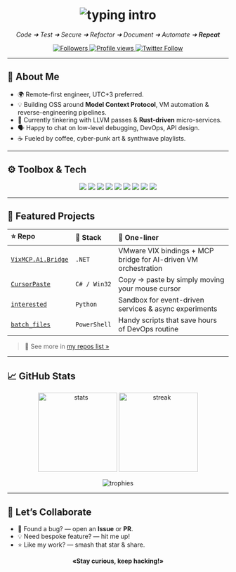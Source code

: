 <!-- ╔════════════════════════════════════════════════════════════╗
     ║                       G I T H U B  P R O F I L E          ║
     ╚════════════════════════════════════════════════════════════╝ -->

<h1 align="center">
  <img src="https://readme-typing-svg.herokuapp.com?color=00bfff&size=30&multiline=true&lines=Hey%2C+I'm+Bivex!;Full-stack+Dev%F0%9F%9A%80Reverse-%E2%80%8BEngineer%F0%9F%94%8EAutomation+Geek" alt="typing intro">
</h1>

<p align="center">
  <em>Code ➜ Test ➜ Secure ➜ Refactor ➜ Document ➜ Automate ➜ <strong>Repeat</strong></em>
</p>

<p align="center">
  <a href="https://github.com/bivex?tab=followers">
    <img src="https://img.shields.io/github/followers/bivex?label=Followers&logo=github&style=for-the-badge" alt="Followers"/>
  </a>
  <a href="https://komarev.com/ghpvc/?username=bivex">
    <img src="https://komarev.com/ghpvc/?username=bivex&label=VIEWS&style=for-the-badge&color=blueviolet" alt="Profile views"/>
  </a>
  <a href="https://twitter.com/_bivex">
    <img src="https://img.shields.io/twitter/follow/_bivex?style=for-the-badge" alt="Twitter Follow"/>
  </a>
</p>

---

## 🚀 About Me
- 🌍 Remote-first engineer, UTC+3 preferred.
- 💡 Building OSS around **Model Context Protocol**, VM automation & reverse-engineering pipelines.  
- 🔭 Currently tinkering with LLVM passes & **Rust-driven** micro-services.  
- 🗣️ Happy to chat on low-level debugging, DevOps, API design.  
- ☕ Fueled by coffee, cyber-punk art & synthwave playlists.

---

## ⚙️ Toolbox & Tech
<p align="center">
  <img src="https://img.shields.io/badge/C%23-239120.svg?logo=c-sharp&logoColor=white&style=for-the-badge"/>
  <img src="https://img.shields.io/badge/.NET-512BD4.svg?logo=dotnet&logoColor=white&style=for-the-badge"/>
  <img src="https://img.shields.io/badge/Go-00ADD8.svg?logo=go&logoColor=white&style=for-the-badge"/>
  <img src="https://img.shields.io/badge/Python-3776AB.svg?logo=python&logoColor=white&style=for-the-badge"/>
  <img src="https://img.shields.io/badge/ClickHouse-FFDD00.svg?logo=clickhouse&logoColor=000&style=for-the-badge"/>
  <img src="https://img.shields.io/badge/Kafka-231F20.svg?logo=apachekafka&logoColor=white&style=for-the-badge"/>
  <img src="https://img.shields.io/badge/Docker-2496ED.svg?logo=docker&logoColor=white&style=for-the-badge"/>
  <img src="https://img.shields.io/badge/K8s-326ce5.svg?logo=kubernetes&logoColor=white&style=for-the-badge"/>
  <img src="https://img.shields.io/badge/Linux-FCC624.svg?logo=linux&logoColor=000&style=for-the-badge"/>
</p>

---

## 📌 Featured Projects

| ⭐ Repo | 🔧 Stack | 🚀 One-liner |
|:--|:--|:--|
| [`VixMCP.Ai.Bridge`](https://github.com/bivex/VixMCP.Ai.Bridge) | `.NET` | VMware VIX bindings + MCP bridge for AI-driven VM orchestration |
| [`CursorPaste`](https://github.com/bivex/CursorPaste) | `C# / Win32` | Copy → paste by simply moving your mouse cursor |
| [`interested`](https://github.com/bivex/interested) | `Python` | Sandbox for event-driven services & async experiments |
| [`batch_files`](https://github.com/bivex/batch_files) | `PowerShell` | Handy scripts that save hours of DevOps routine |

> 👀 See more in [my repos list »](https://github.com/bivex?tab=repositories)

---

## 📈 GitHub Stats
<p align="center">
  <img height="180" src="https://github-readme-stats.vercel.app/api?username=bivex&show_icons=true&theme=tokyonight&hide_border=true" alt="stats"/>
  <img height="180" src="https://github-readme-streak-stats.herokuapp.com/?user=bivex&theme=tokyonight&hide_border=true" alt="streak"/>
</p>
<p align="center">
  <img src="https://github-profile-trophy.vercel.app/?username=bivex&theme=tokyonight&margin-w=10&no-frame=true" alt="trophies"/>
</p>

---


## 🤝 Let’s Collaborate
- 🐞 Found a bug? — open an **Issue** or **PR**.  
- 💡 Need bespoke feature? — hit me up!  
- ⭐ Like my work? — smash that star & share.

<div align="center">
  <strong>«Stay curious, keep hacking!»</strong>
</div>
